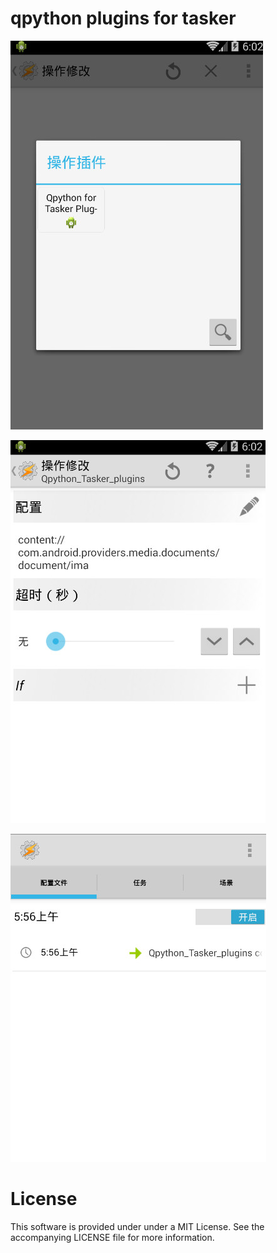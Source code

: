 # qpython plugins for tasker

![image](https://github.com/nmweizi/qpython-plugins-for-tasker/raw/master/bmp/2016-03-08_190210.jpg)

![image](https://github.com/nmweizi/qpython-plugins-for-tasker/raw/master/bmp/2016-03-08_190251.jpg)

![image](https://github.com/nmweizi/qpython-plugins-for-tasker/raw/master/bmp/2016-03-08_190315.jpg)

# License

This software is provided under under a MIT License. See the accompanying LICENSE file for more information.